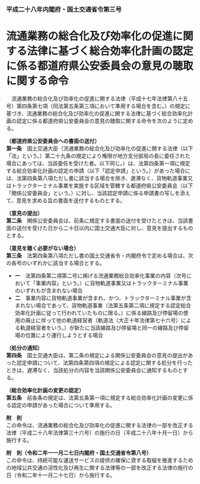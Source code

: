 ### 平成二十八年内閣府・国土交通省令第三号  
# 流通業務の総合化及び効率化の促進に関する法律に基づく総合効率化計画の認定に係る都道府県公安委員会の意見の聴取に関する命令  
　流通業務の総合化及び効率化の促進に関する法律（平成十七年法律第八十五号）第四条第七項（同法第五条第三項において準用する場合を含む。）の規定に基づき、流通業務の総合化及び効率化の促進に関する法律に基づく総合効率化計画の認定に係る都道府県公安委員会の意見の聴取に関する命令を次のように定める。  
  
**（都道府県公安委員会への書面の送付）**  
**第一条**　国土交通大臣（流通業務の総合化及び効率化の促進に関する法律（以下「法」という。）第二十九条の規定により権限が地方支分部局の長に委任された場合にあっては、当該委任を受けた者。以下同じ。）は、法第四条第一項に規定する総合効率化計画の認定の申請（以下「認定申請」という。）があった場合には、法第四条第八項ただし書に該当する場合を除き、遅滞なく、貨物軌道事業又はトラックターミナル事業を実施する区域を管轄する都道府県公安委員会（以下「関係公安委員会」という。）に対し、当該認定申請に係る申請書の写しを添えて、意見を求める旨の書面を送付するものとする。  
  
**（意見の提出）**  
**第二条**　関係公安委員会は、前条に規定する書面の送付を受けたときは、当該書面の送付を受けた日から二十日以内に国土交通大臣に対し、意見を提出するものとする。  
  
**（意見を聴く必要がない場合）**  
**第三条**　法第四条第八項ただし書の国土交通省令・内閣府令で定める場合は、次の各号のいずれかに該当する場合とする。  
* **一**　法第四条第二項第二号に掲げる流通業務総合効率化事業の内容（次号において「事業内容」という。）に貨物軌道事業又はトラックターミナル事業のいずれもが含まれない場合  
* **二**　事業内容に貨物軌道事業が含まれ、かつ、トラックターミナル事業が含まれない場合であって、貨物軌道事業（法第五条第二項に規定する認定総合効率化計画に従って行われていたものに限る。）に係る線路及び停留場の使用の廃止に伴って他の軌道経営者（軌道法（大正十年法律第七十六号）による軌道経営者をいう。）が新たに当該線路及び停留場と同一の線路及び停留場の位置により運行しようとする場合  
  
**（処分の通知）**  
**第四条**　国土交通大臣は、第二条の規定による関係公安委員会の意見の提出があった認定申請について、法第四条第四項の規定による認定に関する処分を行ったときは、遅滞なく、当該処分の内容を当該関係公安委員会に通知するものとする。  
  
**（総合効率化計画の変更の認定）**  
**第五条**　前各条の規定は、法第五条第一項に規定する総合効率化計画の変更に係る認定の申請があった場合について準用する。  
  
**附　則**  
この命令は、流通業務の総合化及び効率化の促進に関する法律の一部を改正する法律（平成二十八年法律第三十六号）の施行の日（平成二十八年十月一日）から施行する。  
  
**附　則（令和二年一一月二七日内閣府・国土交通省令第八号）**  
この命令は、持続可能な運送サービスの提供の確保に資する取組を推進するための地域公共交通の活性化及び再生に関する法律等の一部を改正する法律の施行の日（令和二年十一月二十七日）から施行する。  
  
